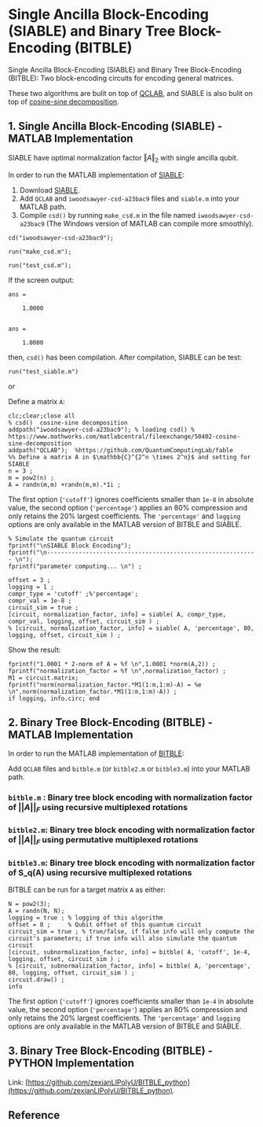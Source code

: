 # Single Ancilla Block-Encoding (SIABLE) and Binary Tree Block-Encoding (BITBLE) 
Single Ancilla Block-Encoding (SIABLE) and Binary Tree Block-Encoding (BITBLE): Two block-encoding circuits for encoding general matrices. 

These two algorithms are bulit on top of [QCLAB](https://github.com/QuantumComputingLab/qclab), and SIABLE is also bulit on top of [cosine-sine decomposition](https://www.mathworks.com/matlabcentral/fileexchange/50402-cosine-sine-decomposition).


## 1. Single Ancilla Block-Encoding (SIABLE) - MATLAB Implementation ##

SIABLE have optimal normalization factor $\Vert A\Vert_2$ with single ancilla qubit.

In order to run the MATLAB implementation of [SIABLE](https://github.com/zexianLIPolyU/BITBLE-SIABLE_matlab/tree/main/siable-qclab):

1. Download [SIABLE](https://github.com/zexianLIPolyU/BITBLE-SIABLE_matlab/tree/main/siable-qclab).
2. Add `QCLAB` and `iwoodsawyer-csd-a23bac9` files and `siable.m` into your MATLAB path.
3. Compile `csd()` by running `make_csd.m` in the file named `iwoodsawyer-csd-a23bac9` (The Windows version of MATLAB can compile more smoothly).
```
cd("iwoodsawyer-csd-a23bac9");
```
```
run("make_csd.m");
```
```
run("test_csd.m");
```
If the screen output:
```
ans =

    1.0000


ans =

    1.0000
```
then, `csd()` has been compilation.
After compilation, SIABLE can be test: 

 ```
run("test_siable.m")
 ```
or 

Define a matrix `A`:

 ```
clc;clear;close all
% csd()  cosine-sine decomposition 
addpath("iwoodsawyer-csd-a23bac9"); % loading csd() % https://www.mathworks.com/matlabcentral/fileexchange/50402-cosine-sine-decomposition
addpath("QCLAB");  %https://github.com/QuantumComputingLab/fable
%% Define a matrix A in $\mathbb{C}^{2^n \times 2^n}$ and setting for SIABLE
n = 3 ;
m = pow2(n) ;
A = randn(m,m) +randn(m,m).*1i ;
```
The first option (`'cutoff'`) ignores coefficients smaller than `1e-8` in absolute value, the second option
(`'percentage'`) applies an 80% compression and only retains the 20% largest coefficients.
The `'percentage'` and `logging` options are only available in the MATLAB version of BITBLE and SIABLE.
```
% Simulate the quantum circuit 
fprintf("\nSIABLE Block Encoding");
fprintf("\n------------------------------------------------------------ \n");
fprintf("parameter computing... \n") ;

offset = 3 ;
logging = 1 ;
compr_type = 'cutoff' ;%'percentage'; 
compr_val = 1e-8 ;
circuit_sim = true ;
[circuit, normalization_factor, info] = siable( A, compr_type, compr_val, logging, offset, circuit_sim ) ;
% [circuit, normalization_factor, info] = siable( A, 'percentage', 80, logging, offset, circuit_sim ) ;
```
Show the result:
```
fprintf("1.0001 * 2-norm of A = %f \n",1.0001 *norm(A,2)) ;
fprintf("normalization_factor = %f \n",normalization_factor) ;
M1 = circuit.matrix;
fprintf("norm(normalization_factor.*M1(1:m,1:m)-A) = %e \n",norm(normalization_factor.*M1(1:m,1:m)-A)) ;
if logging, info.circ; end 
```





## 2. Binary Tree Block-Encoding (BITBLE) - MATLAB Implementation ##

In order to run the MATLAB implementation of [BITBLE](https://github.com/zexianLIPolyU/BITBLE-SIABLE_matlab/tree/main/bitble-qclab):

Add `QCLAB` files and `bitble.m` (or `bitble2.m` or `bitble3.m`) into your MATLAB path.

### `bitble.m` : Binary tree block encoding with normalization factor of $||A||_F$ using recursive multiplexed rotations
### `bitble2.m`: Binary tree block encoding with normalization factor of $||A||_F$ using permutative multiplexed rotations
### `bitble3.m`: Binary tree block encoding with normalization factor of S_q(A) using recursive multiplexed rotations

BITBLE can be run for a target matrix `A` as either:


 ```
N = pow2(3);
A = randn(N, N);
logging = true ; % logging of this algorithm
offset = 0 ;     % Qubit offset of this quantum circuit
circuit_sim = true ; % true/false, if false info will only compute the circuit's parameters; if true info will also simulate the quantum circuit
[circuit, subnormalization_factor, info] = bitble( A, 'cutoff', 1e-4, logging, offset, circuit_sim ) ;
% [circuit, subnormalization_factor, info] = bitble( A, 'percentage', 80, logging, offset, circuit_sim ) ;
circuit.draw() ;
info

```
The first option (`'cutoff'`) ignores coefficients smaller than `1e-4` in absolute value, the second option
(`'percentage'`) applies an 80% compression and only retains the 20% largest coefficients. The `'percentage'` and `logging` options are only available in the MATLAB version of BITBLE and SIABLE.

## 3. Binary Tree Block-Encoding (BITBLE) - PYTHON Implementation ##

Link: [https://github.com/zexianLIPolyU/BITBLE_python](https://github.com/zexianLIPolyU/BITBLE_python).




## Reference
